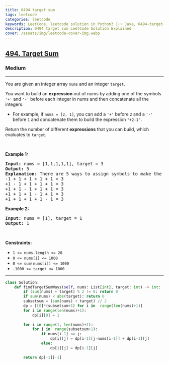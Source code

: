 ```yaml
---
title: 0494 target sum
tags: leetcode
categories: leetcode
keywords: LeetCode, leetcode solution in Python3 C++ Java, 0494-target-sum solution
description: 0494 target sum LeetCode Solution Explained
cover: /assets/img/leetcode-cover-img.webp
---
```



<h2><a href="https://leetcode.com/problems/target-sum/">494. Target Sum</a></h2><h3>Medium</h3><hr><div><p>You are given an integer array <code>nums</code> and an integer <code>target</code>.</p>

<p>You want to build an <strong>expression</strong> out of nums by adding one of the symbols <code>'+'</code> and <code>'-'</code> before each integer in nums and then concatenate all the integers.</p>

<ul>
	<li>For example, if <code>nums = [2, 1]</code>, you can add a <code>'+'</code> before <code>2</code> and a <code>'-'</code> before <code>1</code> and concatenate them to build the expression <code>"+2-1"</code>.</li>
</ul>

<p>Return the number of different <strong>expressions</strong> that you can build, which evaluates to <code>target</code>.</p>

<p>&nbsp;</p>
<p><strong class="example">Example 1:</strong></p>

<pre><strong>Input:</strong> nums = [1,1,1,1,1], target = 3
<strong>Output:</strong> 5
<strong>Explanation:</strong> There are 5 ways to assign symbols to make the sum of nums be target 3.
-1 + 1 + 1 + 1 + 1 = 3
+1 - 1 + 1 + 1 + 1 = 3
+1 + 1 - 1 + 1 + 1 = 3
+1 + 1 + 1 - 1 + 1 = 3
+1 + 1 + 1 + 1 - 1 = 3
</pre>

<p><strong class="example">Example 2:</strong></p>

<pre><strong>Input:</strong> nums = [1], target = 1
<strong>Output:</strong> 1
</pre>

<p>&nbsp;</p>
<p><strong>Constraints:</strong></p>

<ul>
	<li><code>1 &lt;= nums.length &lt;= 20</code></li>
	<li><code>0 &lt;= nums[i] &lt;= 1000</code></li>
	<li><code>0 &lt;= sum(nums[i]) &lt;= 1000</code></li>
	<li><code>-1000 &lt;= target &lt;= 1000</code></li>
</ul>
</div>

---




```python
class Solution:
    def findTargetSumWays(self, nums: List[int], target: int) -> int:
        if (sum(nums) + target) % 2 != 0: return 0
        if sum(nums) < abs(target): return 0
        subsetsum = (sum(nums) + target) // 2
        dp = [[0]*(subsetsum+1) for i in  range(len(nums)+1)]
        for i in range(len(nums)+1):
            dp[i][0] = 1
        
        for i in range(1, len(nums)+1):
            for j in  range(subsetsum+1):
                if nums[i-1] <= j:
                    dp[i][j] = dp[i-1][j-nums[i-1]] + dp[i-1][j]
                else:
                    dp[i][j] = dp[i-1][j]
        
        return dp[-1][-1]
    
        
```
